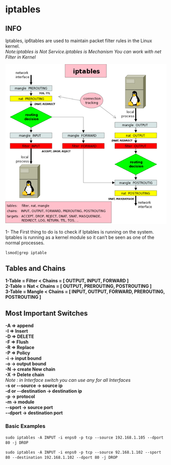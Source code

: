 # iptables
## INFO

Iptables, ip6tables are used to maintain packet filter rules in the Linux kernel.  
*Note:iptables is Not Service.iptables is Mechanism You can work with net Filter in Kernel*

![image](./iptables_info.png)


1- The First thing to do is to check if Iptables is running on the system. Iptables is running as a kernel module so it can’t be seen as one of the normal processes.

```
lsmod|grep iptable
```


## Tables and Chains

**1-Table = Filter < Chains = [ OUTPUT, INPUT, FORWARD ]**  
**2-Table = Nat < Chains = [ OUTPUT, PREROUTING, POSTROUTING ]**  
**3-Table = Mangle < Chains = [ INPUT, OUTPUT, FORWARD, PREROUTING, POSTROUTING ]**

## Most Important Switches

**-A => append**  
**-I => Insert**  
**-D => DELETE**  
**-F => Flush**  
**-R => Replace**  
**-P => Policy**  
**-i -> input bound**  
**-o -> output bound**  
**-N -> create New chain**  
**-X -> Delete chain**  
*Note : in Interface switch you can use any for all Interfaces*  
**-s or --source -> source ip**  
**-d or --destination -> destination ip**  
**-p -> protocol**  
**-m -> module**  
**--sport -> source port**  
**--dport -> destination port**

### Basic Examples

```
sudo iptables -A INPUT -i enps0 -p tcp --source 192.168.1.105 --dport 80 -j DROP
```
```
sudo iptables -A INPUT -i enps0 -p tcp --source 92.168.1.102 --sport 80 --destination 192.168.1.102 --dport 80 -j DROP
```
